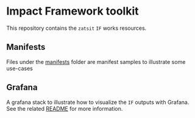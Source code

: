 # Impact Framework toolkit

This repository contains the `zatsit` `IF` works resources.

## Manifests

Files under the [manifests](./manifests) folder are manifest samples to illustrate some use-cases

## Grafana

A grafana stack to illustrate how to visualize the `IF` outputs with Grafana.
See the related [README](./grafana/README.md) for more information.
